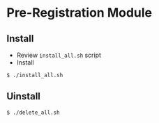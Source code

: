 # Pre-Registration Module

## Install
* Review `install_all.sh` script
* Install
```
$ ./install_all.sh
```
## Uinstall
```
$ ./delete_all.sh
```


